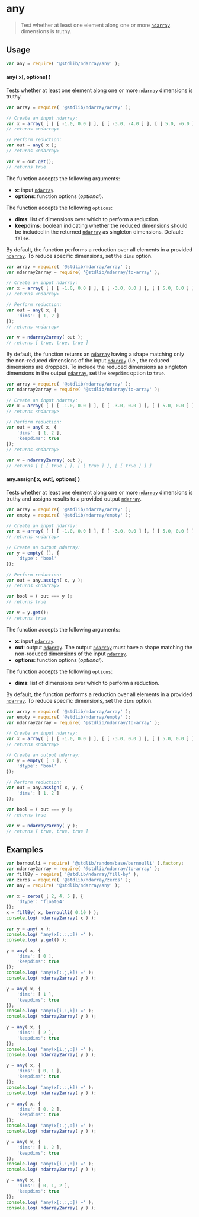 <!--

@license Apache-2.0

Copyright (c) 2025 The Stdlib Authors.

Licensed under the Apache License, Version 2.0 (the "License");
you may not use this file except in compliance with the License.
You may obtain a copy of the License at

   http://www.apache.org/licenses/LICENSE-2.0

Unless required by applicable law or agreed to in writing, software
distributed under the License is distributed on an "AS IS" BASIS,
WITHOUT WARRANTIES OR CONDITIONS OF ANY KIND, either express or implied.
See the License for the specific language governing permissions and
limitations under the License.

-->

# any

> Test whether at least one element along one or more [`ndarray`][@stdlib/ndarray/ctor] dimensions is truthy.

<section class="intro">

</section>

<!-- /.intro -->

<section class="usage">

## Usage

```javascript
var any = require( '@stdlib/ndarray/any' );
```

#### any( x\[, options] )

Tests whether at least one element along one or more [`ndarray`][@stdlib/ndarray/ctor] dimensions is truthy.

```javascript
var array = require( '@stdlib/ndarray/array' );

// Create an input ndarray:
var x = array( [ [ [ -1.0, 0.0 ] ], [ [ -3.0, -4.0 ] ], [ [ 5.0, -6.0 ] ] ] );
// returns <ndarray>

// Perform reduction:
var out = any( x );
// returns <ndarray>

var v = out.get();
// returns true
```

The function accepts the following arguments:

-   **x**: input [`ndarray`][@stdlib/ndarray/ctor].
-   **options**: function options (_optional_).

The function accepts the following `options`:

-   **dims**: list of dimensions over which to perform a reduction.
-   **keepdims**: boolean indicating whether the reduced dimensions should be included in the returned [`ndarray`][@stdlib/ndarray/ctor] as singleton dimensions. Default: `false`.

By default, the function performs a reduction over all elements in a provided [`ndarray`][@stdlib/ndarray/ctor]. To reduce specific dimensions, set the `dims` option.

```javascript
var array = require( '@stdlib/ndarray/array' );
var ndarray2array = require( '@stdlib/ndarray/to-array' );

// Create an input ndarray:
var x = array( [ [ [ -1.0, 0.0 ] ], [ [ -3.0, 0.0 ] ], [ [ 5.0, 0.0 ] ] ] );
// returns <ndarray>

// Perform reduction:
var out = any( x, {
    'dims': [ 1, 2 ]
});
// returns <ndarray>

var v = ndarray2array( out );
// returns [ true, true, true ]
```

By default, the function returns an [`ndarray`][@stdlib/ndarray/ctor] having a shape matching only the non-reduced dimensions of the input [`ndarray`][@stdlib/ndarray/ctor] (i.e., the reduced dimensions are dropped). To include the reduced dimensions as singleton dimensions in the output [`ndarray`][@stdlib/ndarray/ctor], set the `keepdims` option to `true`.

```javascript
var array = require( '@stdlib/ndarray/array' );
var ndarray2array = require( '@stdlib/ndarray/to-array' );

// Create an input ndarray:
var x = array( [ [ [ -1.0, 0.0 ] ], [ [ -3.0, 0.0 ] ], [ [ 5.0, 0.0 ] ] ] );
// returns <ndarray>

// Perform reduction:
var out = any( x, {
    'dims': [ 1, 2 ],
    'keepdims': true
});
// returns <ndarray>

var v = ndarray2array( out );
// returns [ [ [ true ] ], [ [ true ] ], [ [ true ] ] ]
```

#### any.assign( x, out\[, options] )

Tests whether at least one element along one or more [`ndarray`][@stdlib/ndarray/ctor] dimensions is truthy and assigns results to a provided output [`ndarray`][@stdlib/ndarray/ctor].

```javascript
var array = require( '@stdlib/ndarray/array' );
var empty = require( '@stdlib/ndarray/empty' );

// Create an input ndarray:
var x = array( [ [ [ -1.0, 0.0 ] ], [ [ -3.0, 0.0 ] ], [ [ 5.0, 0.0 ] ] ] );
// returns <ndarray>

// Create an output ndarray:
var y = empty( [], {
    'dtype': 'bool'
});

// Perform reduction:
var out = any.assign( x, y );
// returns <ndarray>

var bool = ( out === y );
// returns true

var v = y.get();
// returns true
```

The function accepts the following arguments:

-   **x**: input [`ndarray`][@stdlib/ndarray/ctor].
-   **out**: output [`ndarray`][@stdlib/ndarray/ctor]. The output [`ndarray`][@stdlib/ndarray/ctor] must have a shape matching the non-reduced dimensions of the input [`ndarray`][@stdlib/ndarray/ctor].
-   **options**: function options (_optional_).

The function accepts the following `options`:

-   **dims**: list of dimensions over which to perform a reduction.

By default, the function performs a reduction over all elements in a provided [`ndarray`][@stdlib/ndarray/ctor]. To reduce specific dimensions, set the `dims` option.

```javascript
var array = require( '@stdlib/ndarray/array' );
var empty = require( '@stdlib/ndarray/empty' );
var ndarray2array = require( '@stdlib/ndarray/to-array' );

// Create an input ndarray:
var x = array( [ [ [ -1.0, 0.0 ] ], [ [ -3.0, 0.0 ] ], [ [ 5.0, 0.0 ] ] ] );
// returns <ndarray>

// Create an output ndarray:
var y = empty( [ 3 ], {
    'dtype': 'bool'
});

// Perform reduction:
var out = any.assign( x, y, {
    'dims': [ 1, 2 ]
});

var bool = ( out === y );
// returns true

var v = ndarray2array( y );
// returns [ true, true, true ]
```

</section>

<!-- /.usage -->

<section class="notes">

</section>

<!-- /.notes -->

<section class="examples">

## Examples

<!-- eslint no-undef: "error" -->

```javascript
var bernoulli = require( '@stdlib/random/base/bernoulli' ).factory;
var ndarray2array = require( '@stdlib/ndarray/to-array' );
var fillBy = require( '@stdlib/ndarray/fill-by' );
var zeros = require( '@stdlib/ndarray/zeros' );
var any = require( '@stdlib/ndarray/any' );

var x = zeros( [ 2, 4, 5 ], {
    'dtype': 'float64'
});
x = fillBy( x, bernoulli( 0.10 ) );
console.log( ndarray2array( x ) );

var y = any( x );
console.log( 'any(x[:,:,:]) =' );
console.log( y.get() );

y = any( x, {
    'dims': [ 0 ],
    'keepdims': true
});
console.log( 'any(x[:,j,k]) =' );
console.log( ndarray2array( y ) );

y = any( x, {
    'dims': [ 1 ],
    'keepdims': true
});
console.log( 'any(x[i,:,k]) =' );
console.log( ndarray2array( y ) );

y = any( x, {
    'dims': [ 2 ],
    'keepdims': true
});
console.log( 'any(x[i,j,:]) =' );
console.log( ndarray2array( y ) );

y = any( x, {
    'dims': [ 0, 1 ],
    'keepdims': true
});
console.log( 'any(x[:,:,k]) =' );
console.log( ndarray2array( y ) );

y = any( x, {
    'dims': [ 0, 2 ],
    'keepdims': true
});
console.log( 'any(x[:,j,:]) =' );
console.log( ndarray2array( y ) );

y = any( x, {
    'dims': [ 1, 2 ],
    'keepdims': true
});
console.log( 'any(x[i,:,:]) =' );
console.log( ndarray2array( y ) );

y = any( x, {
    'dims': [ 0, 1, 2 ],
    'keepdims': true
});
console.log( 'any(x[:,:,:]) =' );
console.log( ndarray2array( y ) );
```

</section>

<!-- /.examples -->

<!-- Section for related `stdlib` packages. Do not manually edit this section, as it is automatically populated. -->

<section class="related">

</section>

<!-- /.related -->

<section class="links">

[@stdlib/ndarray/ctor]: https://github.com/stdlib-js/ndarray/tree/main/ctor

<!-- <related-links> -->

<!-- </related-links> -->

</section>

<!-- /.links -->
